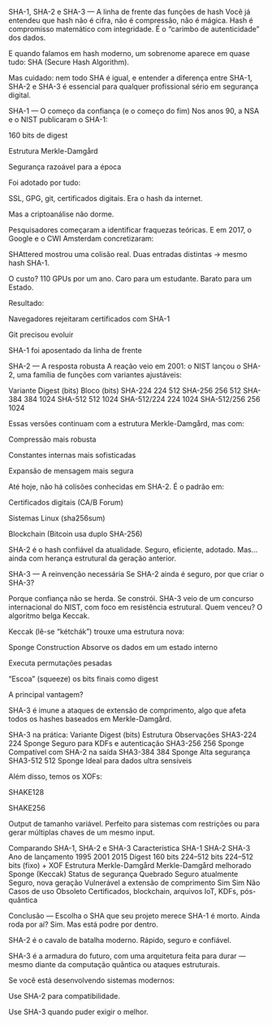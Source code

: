 SHA-1, SHA-2 e SHA-3 — A linha de frente das funções de hash
Você já entendeu que hash não é cifra, não é compressão, não é mágica.
Hash é compromisso matemático com integridade. É o “carimbo de autenticidade” dos dados.

E quando falamos em hash moderno, um sobrenome aparece em quase tudo: SHA (Secure Hash Algorithm).

Mas cuidado: nem todo SHA é igual, e entender a diferença entre SHA-1, SHA-2 e SHA-3 é essencial para qualquer profissional sério em segurança digital.

SHA-1 — O começo da confiança (e o começo do fim)
Nos anos 90, a NSA e o NIST publicaram o SHA-1:

160 bits de digest

Estrutura Merkle-Damgård

Segurança razoável para a época

Foi adotado por tudo:

SSL, GPG, git, certificados digitais.
Era o hash da internet.

Mas a criptoanálise não dorme.

Pesquisadores começaram a identificar fraquezas teóricas.
E em 2017, o Google e o CWI Amsterdam concretizaram:

SHAttered mostrou uma colisão real.
Duas entradas distintas → mesmo hash SHA-1.

O custo? 110 GPUs por um ano.
Caro para um estudante. Barato para um Estado.

Resultado:

Navegadores rejeitaram certificados com SHA-1

Git precisou evoluir

SHA-1 foi aposentado da linha de frente

SHA-2 — A resposta robusta
A reação veio em 2001: o NIST lançou o SHA-2, uma família de funções com variantes ajustáveis:

Variante	Digest (bits)	Bloco (bits)
SHA-224	224	512
SHA-256	256	512
SHA-384	384	1024
SHA-512	512	1024
SHA-512/224	224	1024
SHA-512/256	256	1024

Essas versões continuam com a estrutura Merkle-Damgård, mas com:

Compressão mais robusta

Constantes internas mais sofisticadas

Expansão de mensagem mais segura

Até hoje, não há colisões conhecidas em SHA-2.
É o padrão em:

Certificados digitais (CA/B Forum)

Sistemas Linux (sha256sum)

Blockchain (Bitcoin usa duplo SHA-256)

SHA-2 é o hash confiável da atualidade.
Seguro, eficiente, adotado. Mas... ainda com herança estrutural da geração anterior.

SHA-3 — A reinvenção necessária
Se SHA-2 ainda é seguro, por que criar o SHA-3?

Porque confiança não se herda. Se constrói.
SHA-3 veio de um concurso internacional do NIST, com foco em resistência estrutural.
Quem venceu? O algoritmo belga Keccak.

Keccak (lê-se “kétchák”) trouxe uma estrutura nova:

Sponge Construction
Absorve os dados em um estado interno

Executa permutações pesadas

“Escoa” (squeeze) os bits finais como digest

A principal vantagem?

SHA-3 é imune a ataques de extensão de comprimento, algo que afeta todos os hashes baseados em Merkle-Damgård.

SHA-3 na prática:
Variante	Digest (bits)	Estrutura	Observações
SHA3-224	224	Sponge	Seguro para KDFs e autenticação
SHA3-256	256	Sponge	Compatível com SHA-2 na saída
SHA3-384	384	Sponge	Alta segurança
SHA3-512	512	Sponge	Ideal para dados ultra sensíveis

Além disso, temos os XOFs:

SHAKE128

SHAKE256

Output de tamanho variável. Perfeito para sistemas com restrições ou para gerar múltiplas chaves de um mesmo input.

Comparando SHA-1, SHA-2 e SHA-3
Característica	SHA-1	SHA-2	SHA-3
Ano de lançamento	1995	2001	2015
Digest	160 bits	224–512 bits	224–512 bits (fixo) + XOF
Estrutura	Merkle-Damgård	Merkle-Damgård melhorado	Sponge (Keccak)
Status de segurança	Quebrado	Seguro atualmente	Seguro, nova geração
Vulnerável a extensão de comprimento	Sim	Sim	Não
Casos de uso	Obsoleto	Certificados, blockchain, arquivos	IoT, KDFs, pós-quântica

Conclusão — Escolha o SHA que seu projeto merece
SHA-1 é morto. Ainda roda por aí? Sim. Mas está podre por dentro.

SHA-2 é o cavalo de batalha moderno. Rápido, seguro e confiável.

SHA-3 é a armadura do futuro, com uma arquitetura feita para durar — mesmo diante da computação quântica ou ataques estruturais.

Se você está desenvolvendo sistemas modernos:

Use SHA-2 para compatibilidade.

Use SHA-3 quando puder exigir o melhor.